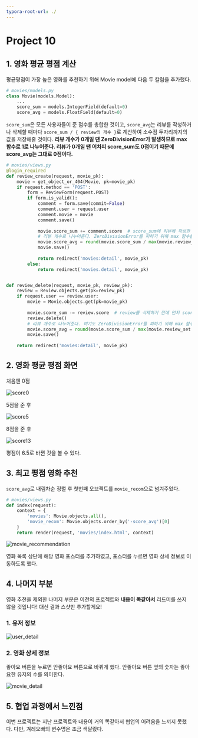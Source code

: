 ```yaml
---
typora-root-url: ./
---
```


# Project 10

## 1. 영화 평균 평점 계산

평균평점이 가장 높은 영화를 추천하기 위해 Movie model에 다음 두 칼럼을 추가했다.

```python
# movies/models.py
class Movie(models.Model):
    ...
    score_sum = models.IntegerField(default=0)
    score_avg = models.FloatField(default=0)
```

`score_sum`은 모든 사용자들이 준 점수를 총합한 것이고, `score_avg`는 리뷰를 작성하거나 삭제할 때마다 `score_sum / { review의 개수 }`로 계산하여 소수점 두자리까지의 값을 저장해줄 것이다. **리뷰 개수가 0개일 땐 ZeroDivisionError가 발생하므로 max 함수로 1로 나누어준다. 리뷰가 0개일 땐 어차피 score_sum도 0점이기 때문에 score_avg는 그대로 0점이다.**

```python
# movies/views.py
@login_required
def review_create(request, movie_pk):
    movie = get_object_or_404(Movie, pk=movie_pk)
    if request.method == 'POST':
        form = ReviewForm(request.POST)
        if form.is_valid():
            comment = form.save(commit=False)
            comment.user = request.user
            comment.movie = movie
            comment.save()
            
            movie.score_sum += comment.score  # score_sum에 리뷰에 작성한 점수를 더해주고
            # 리뷰 개수로 나누어준다. ZeroDivisionError를 피하기 위해 max 함수를 사용했다.
            movie.score_avg = round(movie.score_sum / max(movie.review_set.count(), 1), 2)
            movie.save()
            
            return redirect('movies:detail', movie_pk)
        else:
            return redirect('movies.detail', movie_pk)


def review_delete(request, movie_pk, review_pk):
    review = Review.objects.get(pk=review_pk)
    if request.user == review.user: 
        movie = Movie.objects.get(pk=movie_pk)
        
        movie.score_sum -= review.score  # review를 삭제하기 전에 먼저 score_sum에서 빼주고
        review.delete()
        # 리뷰 개수로 나누어준다. 여기도 ZeroDivisionError를 피하기 위해 max 함수를 사용했다.
        movie.score_avg = round(movie.score_sum / max(movie.review_set.count(), 1), 2)
        movie.save()
        
    return redirect('movies:detail', movie_pk)
```

## 2. 영화 평균 평점 화면

처음엔 0점

![score0](/images/score0.PNG)

5점을 준 후

![score5](/images/score5.PNG)

8점을 준 후

![score13](/images/score13.PNG)

평점이 6.5로 바뀐 것을 볼 수 있다.

## 3. 최고 평점 영화 추천

`score_avg`로 내림차순 정렬 후 첫번째 오브젝트를 `movie_recom`으로 넘겨주었다.

```python
# movies/views.py
def index(request):
    context = {
        'movies': Movie.objects.all(),
        'movie_recom': Movie.objects.order_by('-score_avg')[0]
    }
    return render(request, 'movies/index.html', context)
```

![movie_recommendation](/images/movie_recommendation.PNG)

영화 목록 상단에 해당 영화 포스터를 추가하였고, 포스터를 누르면 영화 상세 정보로 이동하도록 했다.

## 4. 나머지 부분

영화 추천을 제외한 나머지 부분은 이전의 프로젝트와 **내용이 똑같아서** 리드미를 쓰지 않을 것입니다! 대신 결과 스샷만 추가할게요!

### 1. 유저 정보

![user_detail](/images/user_detail.PNG)

### 2. 영화 상세 정보

좋아요 버튼을 누르면 안좋아요 버튼으로 바뀌게 했다. 안좋아요 버튼 옆의 숫자는 좋아요한 유저의 수를 의미한다.

![movie_detail](/images/movie_detail.png)

## 5. 협업 과정에서 느낀점

이번 프로젝트는 지난 프로젝트와 내용이 거의 똑같아서 협업의 어려움을 느끼지 못했다. 다만, 겨레오빠의 변수명은 조금 색달랐다.